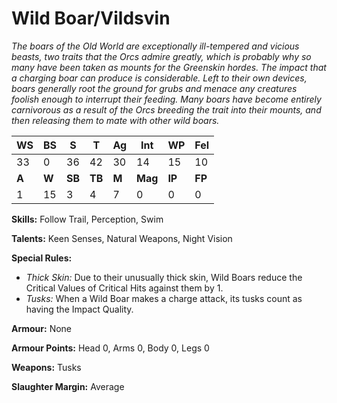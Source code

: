 # Wild Boar/Vildsvin

_The boars of the Old World are exceptionally ill-tempered and
vicious beasts, two traits that the Orcs admire greatly, which
is probably why so many have been taken as mounts for the
Greenskin hordes. The impact that a charging boar can produce
is considerable. Left to their own devices, boars generally root
the ground for grubs and menace any creatures foolish enough
to interrupt their feeding. Many boars have become entirely
carnivorous as a result of the Orcs breeding the trait into their
mounts, and then releasing them to mate with other wild boars._

|**WS**|**BS**|**S**|**T**|**Ag**|**Int**|**WP**|**Fel**|
|--|--|-|-|--|---|--|---|
|33|0|36|42|30|14|15|10|
|**A**|**W**|**SB**|**TB**|**M**|**Mag**|**IP**|**FP**|
|1|15|3|4|7|0|0|0|

**Skills:** Follow Trail, Perception, Swim

**Talents:** Keen Senses, Natural Weapons, Night Vision

**Special Rules:**
* _Thick Skin:_ Due to their unusually thick skin, Wild
Boars reduce the Critical Values of Critical Hits
against them by 1.
* _Tusks:_ When a Wild Boar makes a charge attack, its
tusks count as having the Impact Quality.

**Armour:** None

**Armour Points:** Head 0, Arms 0, Body 0, Legs 0

**Weapons:** Tusks

**Slaughter Margin:** Average
